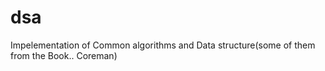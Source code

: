 # dsa
Impelementation of Common algorithms and Data structure(some of them from the Book.. Coreman)
